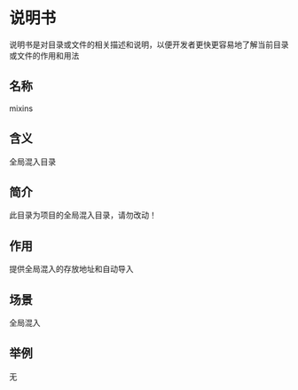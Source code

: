 # 说明书

说明书是对目录或文件的相关描述和说明，以便开发者更快更容易地了解当前目录或文件的作用和用法

## 名称

mixins

## 含义

全局混入目录

## 简介

此目录为项目的全局混入目录，请勿改动！

## 作用

提供全局混入的存放地址和自动导入

## 场景

全局混入

## 举例

无
